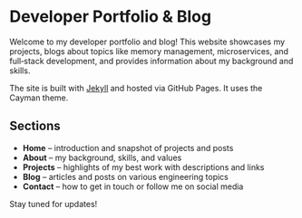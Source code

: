 # Developer Portfolio & Blog  

Welcome to my developer portfolio and blog! This website showcases my projects, blogs about topics like memory management, microservices, and full‑stack development, and provides information about my background and skills.  

The site is built with [Jekyll](https://jekyllrb.com/) and hosted via GitHub Pages. It uses the Cayman theme.  

## Sections  

- **Home** – introduction and snapshot of projects and posts  
- **About** – my background, skills, and values  
- **Projects** – highlights of my best work with descriptions and links  
- **Blog** – articles and posts on various engineering topics  
- **Contact** – how to get in touch or follow me on social media  

Stay tuned for updates!
